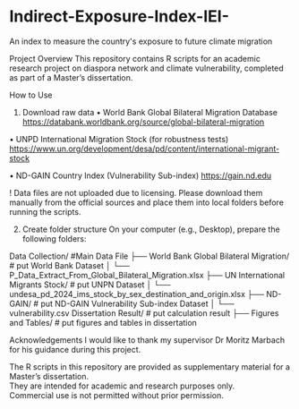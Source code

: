 # Indirect-Exposure-Index-IEI-
An index to measure the country's exposure to future climate migration

Project Overview
This repository contains R scripts for an academic research project on diaspora network and climate vulnerability, completed as part of a Master’s dissertation.

How to Use
1.	Download raw data
  •	World Bank Global Bilateral Migration Database
  https://databank.worldbank.org/source/global-bilateral-migration

  •	UNPD International Migration Stock (for robustness tests)
  https://www.un.org/development/desa/pd/content/international-migrant-stock

  •	ND-GAIN Country Index (Vulnerability Sub-index)
  https://gain.nd.edu

  ! Data files are not uploaded due to licensing. Please download them manually from the official       sources and place them into local folders before running the scripts.

2.	Create folder structure
  On your computer (e.g., Desktop), prepare the following folders:

  Data Collection/                             #Main Data File
  ├── World Bank Global Bilateral Migration/   # put World Bank Dataset
  │     └── P_Data_Extract_From_Global_Bilateral_Migration.xlsx
  ├── UN International Migrants Stock/         # put UNPN Dataset
  │     └── undesa_pd_2024_ims_stock_by_sex_destination_and_origin.xlsx
  ├── ND-GAIN/                                 # put ND-GAIN Vulnerability Sub-index Dataset
  │     └── vulnerability.csv
  Dissertation Result/                         # put calculation result
  ├── Figures and Tables/                      # put figures and tables in dissertation

Acknowledgements
I would like to thank my supervisor Dr Moritz Marbach for his guidance during this project.

The R scripts in this repository are provided as supplementary material for a Master’s dissertation.  
They are intended for academic and research purposes only.  
Commercial use is not permitted without prior permission.  

